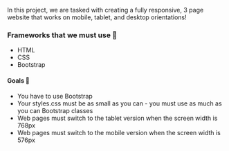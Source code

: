 In this project, we are tasked with creating a fully responsive, 3 page website that works on mobile, tablet, and desktop orientations!

### Frameworks that we must use :pushpin:
- HTML
- CSS
- Bootstrap

#### Goals 🥇
- You have to use Bootstrap
- Your styles.css must be as small as you can - you must use as much as you can Bootstrap classes
- Web pages must switch to the tablet version when the screen width is 768px
- Web pages must switch to the mobile version when the screen width is 576px
